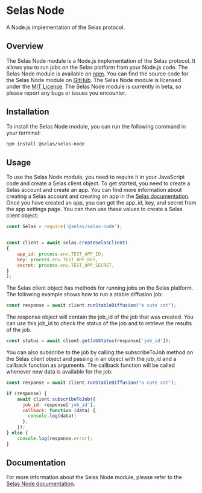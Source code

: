 # Selas Node

A Node.js implementation of the Selas protocol.

## Overview

The Selas Node module is a Node.js implementation of the Selas protocol. It allows you to run jobs on the Selas platform from your Node.js code. The Selas Node module is available on [npm](https://www.npmjs.com/package/@selas/selas-node). You can find the source code for the Selas Node module on [GitHub](https://github.com/SelasAI/selas-node). The Selas Node module is licensed under the [MIT License](https://opensource.org/licenses/MIT). The Selas Node module is currently in beta, so please report any bugs or issues you encounter.

## Installation

To install the Selas Node module, you can run the following command in your terminal:
```bash
npm install @selas/selas-node
```

## Usage

To use the Selas Node module, you need to require it in your JavaScript code and create a Selas client object. To get started, you need to create a Selas account and create an app. You can find more information about creating a Selas account and creating an app in the [Selas documentation](https://selas.ai/docs/). Once you have created an app, you can get the app_id, key, and secret from the app settings page. You can then use these values to create a Selas client object:


```js
const Selas = require('@selas/selas-node');


const client = await selas.createSelasClient(
{
    app_id: process.env.TEST_APP_ID,
    key: process.env.TEST_APP_KEY,
    secret: process.env.TEST_APP_SECRET,
}
);
```

The Selas client object has methods for running jobs on the Selas platform. The following example shows how to run a stable diffusion job:

```js
const response = await client.runStableDiffusion("a cute cat");
```

The response object will contain the job_id of the job that was created. You can use this job_id to check the status of the job and to retrieve the results of the job.

```js
const status = await client.getJobStatus(response['job_id']);
```

You can also subscribe to the job by calling the subscribeToJob method on the Selas client object and passing in an object with the job_id and a callback function as arguments. The callback function will be called whenever new data is available for the job:

```js
const response = await client.runStableDiffusion("a cute cat");

if (response) {
    await client.subscribeToJob({
      job_id: response['job_id'],  
      callback: function (data) {
        console.log(data);
      },
    });
} else {
    console.log(response.error);
}
```

## Documentation

For more information about the Selas Node module, please refer to the [Selas Node documentation](https://selas.ai/docs/selas-node).

